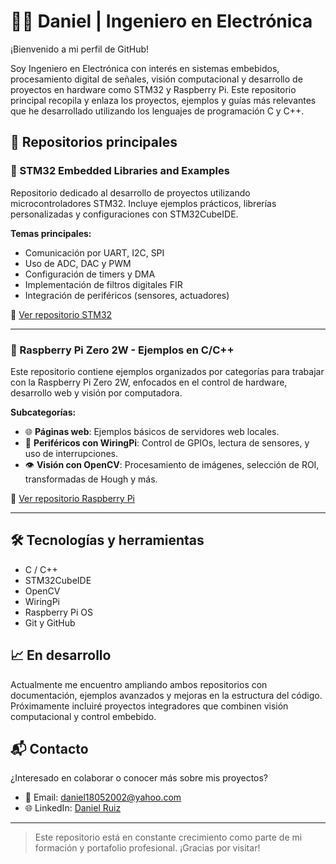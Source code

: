 # 👨‍💻 Daniel | Ingeniero en Electrónica

¡Bienvenido a mi perfil de GitHub!

Soy Ingeniero en Electrónica con interés en sistemas embebidos, procesamiento digital de señales, visión computacional y desarrollo de proyectos en hardware como STM32 y Raspberry Pi. Este repositorio principal recopila y enlaza los proyectos, ejemplos y guías más relevantes que he desarrollado utilizando los lenguajes de programación C y C++.

## 📂 Repositorios principales

### 🔧 STM32 Embedded Libraries and Examples

Repositorio dedicado al desarrollo de proyectos utilizando microcontroladores STM32. Incluye ejemplos prácticos, librerías personalizadas y configuraciones con STM32CubeIDE.

**Temas principales:**
- Comunicación por UART, I2C, SPI
- Uso de ADC, DAC y PWM
- Configuración de timers y DMA
- Implementación de filtros digitales FIR
- Integración de periféricos (sensores, actuadores)

🔗 [Ver repositorio STM32](https://github.com/Darcko123/STM32)

---

### 🍓 Raspberry Pi Zero 2W - Ejemplos en C/C++

Este repositorio contiene ejemplos organizados por categorías para trabajar con la Raspberry Pi Zero 2W, enfocados en el control de hardware, desarrollo web y visión por computadora.

**Subcategorías:**
- 🌐 **Páginas web**: Ejemplos básicos de servidores web locales.
- 🔌 **Periféricos con WiringPi**: Control de GPIOs, lectura de sensores, y uso de interrupciones.
- 👁️ **Visión con OpenCV**: Procesamiento de imágenes, selección de ROI, transformadas de Hough y más.

🔗 [Ver repositorio Raspberry Pi](https://github.com/Darcko123/Raspberry)

---

## 🛠️ Tecnologías y herramientas

- C / C++
- STM32CubeIDE
- OpenCV
- WiringPi
- Raspberry Pi OS
- Git y GitHub

## 📈 En desarrollo

Actualmente me encuentro ampliando ambos repositorios con documentación, ejemplos avanzados y mejoras en la estructura del código. Próximamente incluiré proyectos integradores que combinen visión computacional y control embebido.

## 📬 Contacto

¿Interesado en colaborar o conocer más sobre mis proyectos?

- 📧 Email: daniel18052002@yahoo.com
- 🌐 LinkedIn: [Daniel Ruiz](www.linkedin.com/in/daniel-alejandro-ruiz-díaz-340b6328a)

---

> Este repositorio está en constante crecimiento como parte de mi formación y portafolio profesional. ¡Gracias por visitar!
